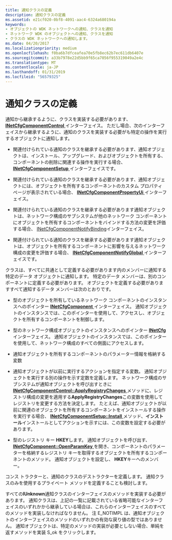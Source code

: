 ```yaml
---
title: 通知クラスの定義
description: 通知クラスの定義
ms.assetid: e21cf020-0bf8-4091-aac4-6324a680194a
keywords:
- オブジェクトの WDK ネットワークへの通知、クラスを通知
- ネットワーク WDK のオブジェクトへの通知、クラスを通知
- クラスの WDK ネットワークへの通知します。
ms.date: 04/20/2017
ms.localizationpriority: medium
ms.openlocfilehash: f0ba6b7dfceafea70e5fb8ec62b7ec611db6407e
ms.sourcegitcommit: a33b7978e22d5bb9f65ca7056f955319049a2e4c
ms.translationtype: MT
ms.contentlocale: ja-JP
ms.lasthandoff: 01/31/2019
ms.locfileid: "56579325"
---
```

# <a name="defining-a-notify-class"></a>通知クラスの定義





通知から継承するように、クラスを実装する必要があります、 [ **INetCfgComponentControl** ](https://msdn.microsoft.com/library/windows/hardware/ff547725)インターフェイス。 ただし場合、次のインターフェイスから継承するように、通知のクラスを実装する必要がも特定の操作を実行するオブジェクトに通知します。

-   関連付けられている通知のクラスを継承する必要があります、通知オブジェクトは、インストール、アップグレード、およびオブジェクトを所有する、コンポーネントの削除に関連する操作を実行する場合、 [ **INetCfgComponentSetup** ](https://msdn.microsoft.com/library/windows/hardware/ff547758)インターフェイスです。

-   関連付けられている通知のクラスを継承する必要があります、通知オブジェクトには、オブジェクトを所有するコンポーネントのカスタム プロパティ ページが表示されている場合、 [ **INetCfgComponentPropertyUi** ](https://msdn.microsoft.com/library/windows/hardware/ff547738)インターフェイス。

-   関連付けられている通知のクラスを継承する必要があります通知オブジェクトは、ネットワーク構成のサブシステムが他のネットワーク コンポーネントにオブジェクトを所有するコンポーネントをバインドする方法の変更を評価する場合、 [INetCfgComponentNotifyBinding](https://msdn.microsoft.com/library/windows/hardware/ff547730)インターフェイス。

-   関連付けられている通知のクラスを継承する必要があります通知オブジェクトは、オブジェクトを所有するコンポーネントに影響を与えるネットワーク構成の変更を評価する場合、 [ **INetCfgComponentNotifyGlobal** ](https://msdn.microsoft.com/library/windows/hardware/ff547733)インターフェイスです。

クラスは、すべてに共通として定義する必要があります内のメンバーに通知する特定のデータ オブジェクトに通知します。 特定のデータ メンバーは、別のコンポーネントに定義する必要があります。 オブジェクトを定義する必要がありますすべて通知するデータ メンバーは次のとおりです。

-   型のオブジェクトを所有しているネットワーク コンポーネントのインスタンスへのポインター [ **INetCfgComponent** ](https://msdn.microsoft.com/library/windows/hardware/ff547715)インターフェイス。 通知オブジェクトのインスタンスでは、このポインターを使用して、アクセスし、オブジェクトを所有するコンポーネントを制御します。

-   型のネットワーク構成オブジェクトのインスタンスへのポインター [ **INetCfg** ](https://msdn.microsoft.com/library/windows/hardware/ff547694)インターフェイス。 通知オブジェクトのインスタンスでは、このポインターを使用して、ネットワーク構成のすべての側面にアクセスします。

-   通知オブジェクトを所有するコンポーネントのパラメーター情報を格納する変数

-   通知オブジェクトが以前に実行するアクションを指定する変数。 通知オブジェクトを実行する別の操作を示す定数を定義します。 ネットワーク構成のサブシステムが通知オブジェクトを呼び出すときに[ **INetCfgComponentControl::ApplyRegistryChanges** ](https://msdn.microsoft.com/library/windows/hardware/ff547727)メソッドに、レジストリ構成の変更を適用する**ApplyRegistryChanges**この変数を使用してレジストリを変更する方法を決定します。 たとえば、通知オブジェクトが以前に関連のオブジェクトを所有するコンポーネントをインストールする操作を実行する場合、 [ **INetCfgComponentSetup::Install** ](https://msdn.microsoft.com/library/windows/hardware/ff547762)メソッド、**インストール**インストールとしてアクションを示すには、この変数を設定する必要があります。

-   型のレジストリ キー **HKEY**します。 通知オブジェクトを呼び出す、 [ **INetCfgComponent::OpenParamKey** ](https://msdn.microsoft.com/library/windows/hardware/ff547890)を開き、コンポーネントのパラメーターを格納するレジストリ キーを取得するオブジェクトを所有するコンポーネントのメソッド。 通知オブジェクトを設定し、 **HKEY**キーへのメンバー。

コンス トラクターと、通知のクラスのデストラクターを定義します。 通知クラスのみを使用するプライベート メソッドを定義することも検討します。

すべての**IUnknown**通知クラスのインターフェイスのメソッドを実装する必要があります。 通知クラスは、上記の一覧に記載されている省略可能なインターフェイスのいずれかから継承している場合は、これらのインターフェイスのすべてのメソッドを実装しなければなりません。 注 E\_NOTIMPL は、通知オブジェクトのインターフェイスのメソッドのいずれかの有効な戻り値の型ではありません。 通知オブジェクトは、特定のメソッドの実装が必要としない場合、単純を返すメソッドを実装 S\_ok をクリックします。

 

 





